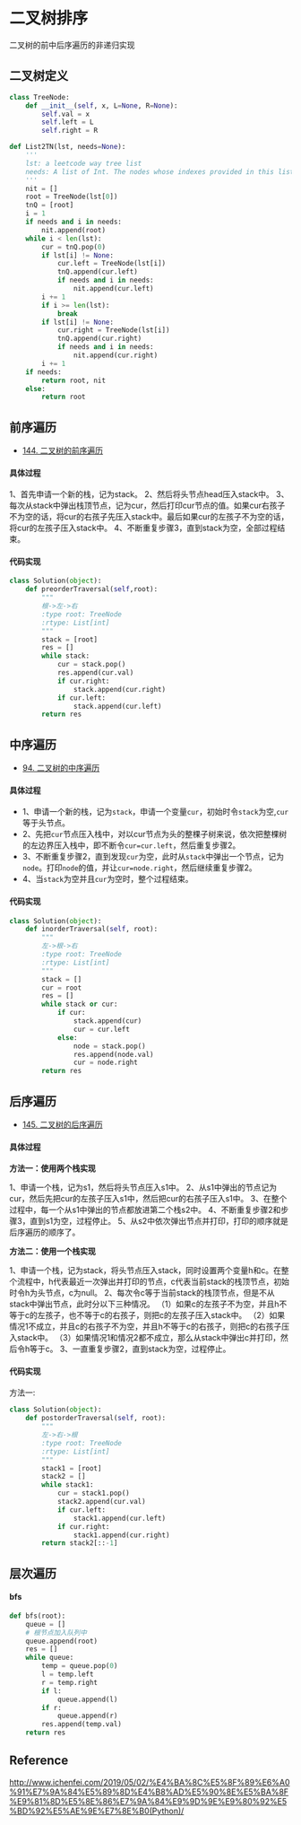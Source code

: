 # 二叉树排序

二叉树的前中后序遍历的非递归实现

## 二叉树定义

```python
class TreeNode:
    def __init__(self, x, L=None, R=None):
        self.val = x
        self.left = L
        self.right = R

def List2TN(lst, needs=None):
    '''
    lst: a leetcode way tree list
    needs: A list of Int. The nodes whose indexes provided in this list would be returned.
    '''
    nit = []
    root = TreeNode(lst[0])
    tnQ = [root]
    i = 1
    if needs and i in needs:
        nit.append(root)
    while i < len(lst):
        cur = tnQ.pop(0)
        if lst[i] != None:
            cur.left = TreeNode(lst[i])
            tnQ.append(cur.left)
            if needs and i in needs:
                nit.append(cur.left)
        i += 1
        if i >= len(lst):
            break
        if lst[i] != None:
            cur.right = TreeNode(lst[i])
            tnQ.append(cur.right)
            if needs and i in needs:
                nit.append(cur.right)
        i += 1
    if needs:
        return root, nit
    else:
        return root
```

## 前序遍历

- [144. 二叉树的前序遍历](https://leetcode.com/problems/binary-tree-preorder-traversal/submissions/)

#### 具体过程

1、首先申请一个新的栈，记为stack。
2、然后将头节点head压入stack中。
3、每次从stack中弹出栈顶节点，记为cur，然后打印cur节点的值。如果cur右孩子不为空的话，将cur的右孩子先压入stack中。最后如果cur的左孩子不为空的话，将cur的左孩子压入stack中。
4、不断重复步骤3，直到stack为空，全部过程结束。

#### 代码实现

```python
class Solution(object):
    def preorderTraversal(self,root):
        """
        根->左->右
        :type root: TreeNode
        :rtype: List[int]
        """
        stack = [root]
        res = []
        while stack:
            cur = stack.pop()
            res.append(cur.val)
            if cur.right:
                stack.append(cur.right)
            if cur.left:
                stack.append(cur.left)
        return res
```

## 中序遍历

- [94. 二叉树的中序遍历](https://leetcode.com/problems/binary-tree-inorder-traversal/)

#### 具体过程

- 1、申请一个新的栈，记为`stack`，申请一个变量`cur`，初始时令`stack`为空,`cur`等于头节点。
- 2、先把`cur`节点压入栈中，对以cur节点为头的整棵子树来说，依次把整棵树的左边界压入栈中，即不断令`cur=cur.left`，然后重复步骤2。
- 3、不断重复步骤2，直到发现`cur`为空，此时从`stack`中弹出一个节点，记为`node`。打印`node`的值，并让`cur=node.right`，然后继续重复步骤2。
- 4、当`stack`为空并且`cur`为空时，整个过程结束。

#### 代码实现

```python
class Solution(object):
    def inorderTraversal(self, root):
        """
        左->根->右
        :type root: TreeNode
        :rtype: List[int]
        """
        stack = []
        cur = root
        res = []
        while stack or cur:
            if cur:
                stack.append(cur)
                cur = cur.left
            else:
                node = stack.pop()
                res.append(node.val)
                cur = node.right
        return res
```

## 后序遍历

- [145. 二叉树的后序遍历](https://leetcode-cn.com/problems/binary-tree-postorder-traversal/)

#### 具体过程

**方法一：使用两个栈实现**

1、申请一个栈，记为s1，然后将头节点压入s1中。
2、从s1中弹出的节点记为cur，然后先把cur的左孩子压入s1中，然后把cur的右孩子压入s1中。
3、在整个过程中，每一个从s1中弹出的节点都放进第二个栈s2中。
4、不断重复步骤2和步骤3，直到s1为空，过程停止。
5、从s2中依次弹出节点并打印，打印的顺序就是后序遍历的顺序了。

**方法二：使用一个栈实现**

1、申请一个栈，记为stack，将头节点压入stack，同时设置两个变量h和c。在整个流程中，h代表最近一次弹出并打印的节点，c代表当前stack的栈顶节点，初始时令h为头节点，c为null。
2、每次令c等于当前stack的栈顶节点，但是不从stack中弹出节点，此时分以下三种情况。
（1）如果c的左孩子不为空，并且h不等于c的左孩子，也不等于c的右孩子，则把c的左孩子压入stack中。
（2）如果情况1不成立，并且c的右孩子不为空，并且h不等于c的右孩子，则把c的右孩子压入stack中。
（3）如果情况1和情况2都不成立，那么从stack中弹出c并打印，然后令h等于c。
3、一直重复步骤2，直到stack为空，过程停止。

#### 代码实现

方法一:

```python
class Solution(object):
    def postorderTraversal(self, root):
        """
        左->右->根
        :type root: TreeNode
        :rtype: List[int]
        """
        stack1 = [root]
        stack2 = []
        while stack1:
            cur = stack1.pop()
            stack2.append(cur.val)
            if cur.left:
                stack1.append(cur.left)
            if cur.right:
                stack1.append(cur.right)
        return stack2[::-1]
```



## 层次遍历

#### bfs

```python
def bfs(root):
    queue = []
    # 根节点加入队列中
    queue.append(root)
    res = []
    while queue:
        temp = queue.pop(0)
        l = temp.left
        r = temp.right
        if l:
            queue.append(l)
        if r:
            queue.append(r)
        res.append(temp.val)
    return res
```





## Reference

http://www.ichenfei.com/2019/05/02/%E4%BA%8C%E5%8F%89%E6%A0%91%E7%9A%84%E5%89%8D%E4%B8%AD%E5%90%8E%E5%BA%8F%E9%81%8D%E5%8E%86%E7%9A%84%E9%9D%9E%E9%80%92%E5%BD%92%E5%AE%9E%E7%8E%B0(Python)/